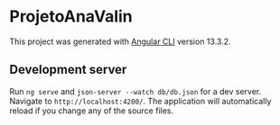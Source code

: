 # ProjetoAnaValin

This project was generated with [Angular CLI](https://github.com/angular/angular-cli) version 13.3.2.

## Development server

Run `ng serve` and `json-server --watch db/db.json` for a dev server. Navigate to `http://localhost:4200/`. The application will automatically reload if you change any of the source files.
